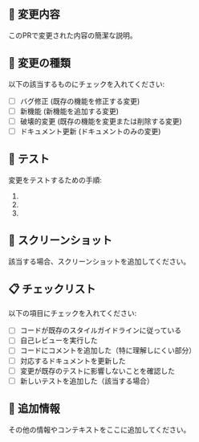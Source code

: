 ## 📝 変更内容
このPRで変更された内容の簡潔な説明。

## 🔄 変更の種類
以下の該当するものにチェックを入れてください:

- [ ] バグ修正 (既存の機能を修正する変更)
- [ ] 新機能 (新機能を追加する変更)
- [ ] 破壊的変更 (既存の機能を変更または削除する変更)
- [ ] ドキュメント更新 (ドキュメントのみの変更)

## 🧪 テスト
変更をテストするための手順:

1. 
2. 
3. 

## 📸 スクリーンショット
該当する場合、スクリーンショットを追加してください。

## 📋 チェックリスト
以下の項目にチェックを入れてください:

- [ ] コードが既存のスタイルガイドラインに従っている
- [ ] 自己レビューを実行した
- [ ] コードにコメントを追加した（特に理解しにくい部分）
- [ ] 対応するドキュメントを更新した
- [ ] 変更が既存のテストに影響しないことを確認した
- [ ] 新しいテストを追加した（該当する場合）

## 📄 追加情報
その他の情報やコンテキストをここに追加してください。
